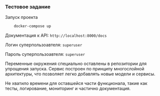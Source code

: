 ### Тестовое задание


Запуск проекта
```bash
    docker-compose up
```

Документация к API: `http://localhost:8000/docs`

Логин суперпользоавтеля: `superuser`

Пароль суперпользоавтеля: `superuser`

Переменные окружения специально оставлены в репозитории для упрощения запуска.
Сервис построен по принципу многослойной архитектуры, что позволяет легко добавлять новые модели и сервисы.

Не хватило времени для оставшейся части функционала, такие как тесты, логирование, мониторинг и частично документация.
